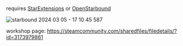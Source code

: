requires [StarExtensions](https://github.com/StarExtensions/StarExtensions) or [OpenStarbound](https://github.com/OpenStarbound/OpenStarbound)

![starbound 2024 03 05 - 17 10 45 587](https://github.com/bongus-jive/dvd-logo/assets/27874300/90a63ba3-d850-46f1-9ac3-4024d9dcb05e)

workshop page: https://steamcommunity.com/sharedfiles/filedetails/?id=3173979861
